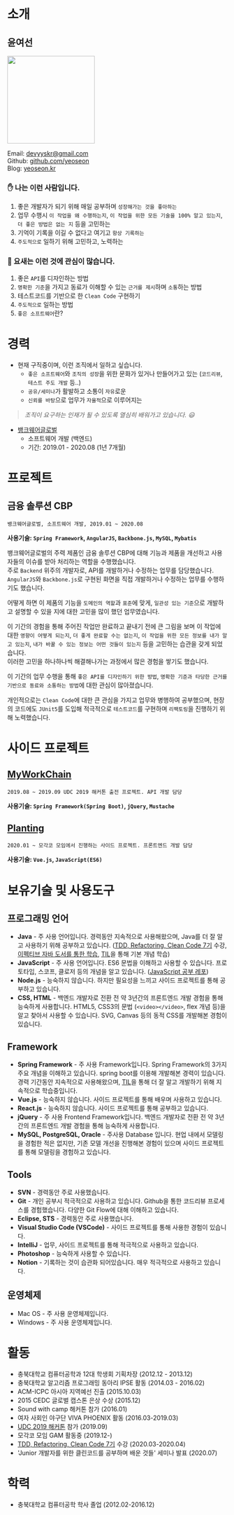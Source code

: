 # 소개  

## 윤여선

<img src="https://user-images.githubusercontent.com/54384004/73608875-6e757f00-460b-11ea-8773-4f1088a0c276.jpeg" width="200" height="200">  

Email: devyyskr@gmail.com  
Github: [github.com/yeoseon](https://github.com/yeoseon)  
Blog: [yeoseon.kr](https://yeoseon.kr/)

### :hand: 나는 이런 사람입니다.  

1. 좋은 개발자가 되기 위해 매일 공부하며 `성장해가는 것을 좋아하는`  
2. 업무 수행시 `이 작업을 왜 수행하는지`, `이 작업을 위한 모든 기술을 100% 알고 있는지`, `더 좋은 방법은 없는 지` 등을 고민하는 
3. 기억이 기록을 이길 수 없다고 여기고 `항상 기록하는`  
4. `주도적으로` 일하기 위해 고민하고, 노력하는  

### :book: 요새는 이런 것에 관심이 많습니다.  

1. 좋은 `API`를 디자인하는 방법  
2. `명확한 기준`을 가지고 동료가 이해할 수 있는 `근거를 제시`하며 `소통`하는 방법  
3. 테스트코드를 기반으로 한 `Clean Code` 구현하기    
4. `주도적으로` 일하는 방법   
5. `좋은 소프트웨어`란?  

# 경력  
    
* 현재 구직중이며, 이런 조직에서 일하고 싶습니다.  
   * `좋은 소프트웨어`와 `조직의 성장`을 위한 문화가 있거나 만들어가고 있는 (`코드리뷰`, `테스트 주도 개발` 등..)
   * `공유/세미나`가 활발하고 소통이 `자유`로운  
   * `신뢰를 바탕`으로 업무가 `자율적`으로 이루어지는
> *조직이 요구하는 인재가 될 수 있도록 열심히 배워가고 있습니다. :smiley:*  

* [뱅크웨어글로벌](http://bankwareglobal.com/wp/)  
    * 소프트웨어 개발 (백엔드)
    * 기간: 2019.01 - 2020.08 (1년 7개월)  

# 프로젝트  

## 금융 솔루션 CBP  

```뱅크웨어글로벌, 소프트웨어 개발, 2019.01 ~ 2020.08```

**사용기술: `Spring Framework`, `AngularJS`, `Backbone.js`, `MySQL`, `Mybatis`**

뱅크웨어글로벌의 주력 제품인 금융 솔루션 CBP에 대해 기능과 제품을 개선하고 사용자들의 이슈를 받아 처리하는 역할을 수행했습니다.  
주로 `Backend` 위주의 개발자로, API를 개발하거나 수정하는 업무를 담당했습니다.  
`AngularJS`와 `Backbone.js`로 구현된 화면을 직접 개발하거나 수정하는 업무를 수행하기도 했습니다.  

어떻게 하면 이 제품의 기능을 `도메인의 역할`과 `표준`에 맞게, `일관성 있는 기준`으로 개발하고 설명할 수 있을 지에 대한 고민을 많이 했던 업무였습니다.    

이 기간의 경험을 통해 주어진 작업만 완료하고 끝내기 전에 큰 그림을 보며 이 작업에 대한 `영향이 어떻게 되는지`, `더 좋게 완료할 수는 없는지`, `이 작업을 위한 모든 정보를 내가 알고 있는지`, `내가 바꿀 수 있는 정보는 어떤 것들이 있는지` 등을 고민하는 습관을 갖게 되었습니다.  
이러한 고민을 하나하나씩 해결해나가는 과정에서 많은 경험을 쌓기도 했습니다.  

이 기간의 업무 수행을 통해 `좋은 API를 디자인하기 위한 방법`, `명확한 기준과 타당한 근거를 기반으로 동료와 소통하는 방법`에 대한 관심이 많아졌습니다.  

개인적으로는 `Clean Code`에 대한 큰 관심을 가지고 업무와 병행하여 공부했으며, 현장의 코드에도 `JUnit5`를 도입해 적극적으로 `테스트코드`를 구현하며 `리팩토링`을 진행하기 위해 노력했습니다.  

# 사이드 프로젝트  

## [MyWorkChain](https://github.com/yeoseon/MyWorkChain)    

```2019.08 ~ 2019.09 UDC 2019 해커톤 출전 프로젝트. API 개발 담당 ```  

**사용기술: `Spring Framework(Spring Boot)`, `jQuery`, `Mustache`**

## [Planting](https://github.com/ga-m) 

```2020.01 ~ 모각코 모임에서 진행하는 사이드 프로젝트. 프론트엔드 개발 담당 ```

**사용기술: `Vue.js`, `JavaScript(ES6)`**


# 보유기술 및 사용도구  

## 프로그래밍 언어  

* **Java** - 주 사용 언어입니다. 경력동안 지속적으로 사용해왔으며, Java를 더 잘 알고 사용하기 위해 공부하고 있습니다. ([TDD, Refactoring, Clean Code 7기](https://edu.nextstep.camp/c/8fWRxNWU/) 수강, [이펙티브 자바 도서를 통한 학습](https://github.com/yeoseon/effective-java), [TIL](https://github.com/yeoseon/tip-archive)을 통해 기본 개념 학습)    
* **JavaScript** - 주 사용 언어입니다. ES6 문법을 이해하고 사용할 수 있습니다. 프로토타입, 스코프, 클로저 등의 개념을 알고 있습니다. ([JavaScript 공부 레포](https://github.com/yeoseon/javascript))  
* **Node.js** - 능숙하지 않습니다. 하지만 필요성을 느끼고 사이드 프로젝트를 통해 공부하고 있습니다.  
* **CSS, HTML** - 백엔드 개발자로 전환 전 약 3년간의 프론트엔드 개발 경험을 통해 능숙하게 사용합니다. HTML5, CSS3의 문법 (```<video></video>```, flex 개념 등)을 알고 찾아서 사용할 수 있습니다. SVG, Canvas 등의 동적 CSS를 개발해본 경험이 있습니다.    

## Framework  

* **Spring Framework** - 주 사용 Framework입니다. Spring Framework의 3가지 주요 개념을 이해하고 있습니다. spring boot를 이용해 개발해본 경력이 있습니다. 경력 기간동안 지속적으로 사용해왔으며, [TIL](https://github.com/yeoseon/tip-archive)을 통해 더 잘 알고 개발하기 위해 지속적으로 학습중입니다.   
* **Vue.js** - 능숙하지 않습니다. 사이드 프로젝트를 통해 배우며 사용하고 있습니다.  
* **React.js** - 능숙하지 않습니다. 사이드 프로젝트를 통해 공부하고 있습니다.  
* **jQuery** - 주 사용 Frontend Framework입니다. 백엔드 개발자로 전환 전 약 3년간의 프론트엔드 개발 경험을 통해 능숙하게 사용합니다.  
* **MySQL, PostgreSQL, Oracle** - 주사용 Database 입니다. 현업 내에서 모델링을 경험한 적은 없지만, 기존 모델 개선을 진행해본 경험이 있으며 사이드 프로젝트를 통해 모델링을 경험하고 있습니다.  

## Tools  

* **SVN** - 경력동안 주로 사용했습니다.  
* **Git** - 개인 공부시 적극적으로 사용하고 있습니다. Github을 통한 코드리뷰 프로세스를 경험했습니다. 다양한 Git Flow에 대해 이해하고 있습니다.  
* **Eclipse, STS** - 경력동안 주로 사용했습니다.  
* **Visual Studio Code (VSCode)** - 사이드 프로젝트를 통해 사용한 경험이 있습니다.       
* **IntelliJ** - 업무, 사이드 프로젝트를 통해 적극적으로 사용하고 있습니다.  
* **Photoshop** - 능숙하게 사용할 수 있습니다.  
* **Notion** - 기록하는 것이 습관화 되어있습니다. 매우 적극적으로 사용하고 있습니다.  


## 운영체제  

* Mac OS - 주 사용 운영체제입니다.  
* Windows - 주 사용 운영체제입니다.  

# 활동  

* 충북대학교 컴퓨터공학과 12대 학생회 기획차장 (2012.12 - 2013.12)
* 충북대학교 알고리즘 프로그래밍 동아리 IPSE 활동 (2014.03 - 2016.02)
* ACM-ICPC 아시아 지역예선 진출 (2015.10.03)
* 2015 CEDC 글로벌 캡스톤 은상 수상 (2015.12)  
* Sound with camp 해커톤 참가 (2016.01)
* 여자 사회인 야구단 VIVA PHOENIX 활동 (2016.03-2019.03)  
* [UDC 2019 해커톤](https://udc.upbit.com/special_event/hackaton) 참가 (2019.09)  
* 모각코 모임 GAM 활동중 (2019.12-)  
* [TDD, Refactoring, Clean Code 7기](https://edu.nextstep.camp/c/8fWRxNWU/) 수강 (2020.03-2020.04)
* 'Junior 개발자를 위한 클린코드를 공부하며 배운 것들' 세미나 발표 (2020.07)  

# 학력  

* 충북대학교 컴퓨터공학 학사 졸업 (2012.02-2016.12)  
